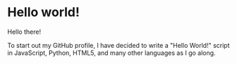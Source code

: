 # Hello world!

Hello there!

To start out my GitHub profile, I have decided to write a "Hello World!" script in JavaScript, Python, HTML5, and many other languages as I go along.
